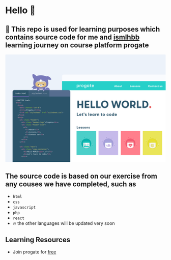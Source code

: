 # Hello 👋
## 🚀 This repo is used for learning purposes which contains source code for me and [ismlhbb](https://github.com/ismlhbb) learning journey on course platform progate <br>
<p align="center"><img src="https://github.com/daniasilvani/learning-purposes/blob/master/header.svg"></p>

## The source code is based on our exercise from any couses we have completed, such as 
- `html` 
- `css`
- `javascript` 
- `php` 
- `react`
- 🔥 the other languages will be updated very soon

## Learning Resources
* Join progate for [free](http://progate.com)
